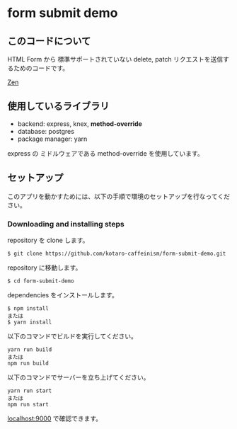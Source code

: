 # form submit demo

## このコードについて

HTML Form から 標準サポートされていない delete, patch リクエストを送信するためのコードです。

[Zen]()

## 使用しているライブラリ

- backend: express, knex, **method-override**
- database: postgres
- package manager: yarn

express の ミドルウェアである method-override を使用しています。

## セットアップ

このアプリを動かすためには、以下の手順で環境のセットアップを行なってください。

### Downloading and installing steps

repository を clone します。

```
$ git clone https://github.com/kotaro-caffeinism/form-submit-demo.git
```

repository に移動します。

```
$ cd form-submit-demo
```

dependencies をインストールします。

```
$ npm install
または
$ yarn install
```

以下のコマンドでビルドを実行してください。

```
yarn run build
または
npm run build
```

以下のコマンドでサーバーを立ち上げてください。

```
yarn run start
または
npm run start
```

[localhost:9000](localhost:9000) で確認できます。
